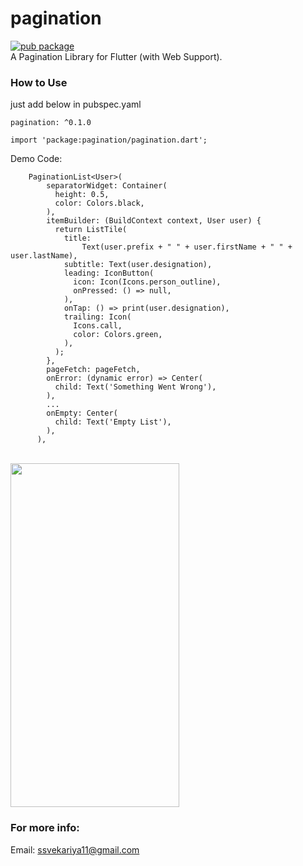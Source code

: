 # pagination

[![pub package](https://img.shields.io/badge/pub-0.1.0-blueviolet.svg)](https://pub.dev/packages/pagination)<br>
A Pagination Library for Flutter (with Web Support).

### How to Use
just add below in pubspec.yaml 
```
pagination: ^0.1.0
```
```
import 'package:pagination/pagination.dart';
```
Demo Code:
```
    PaginationList<User>(
        separatorWidget: Container(
          height: 0.5,
          color: Colors.black,
        ),
        itemBuilder: (BuildContext context, User user) {
          return ListTile(
            title:
                Text(user.prefix + " " + user.firstName + " " + user.lastName),
            subtitle: Text(user.designation),
            leading: IconButton(
              icon: Icon(Icons.person_outline),
              onPressed: () => null,
            ),
            onTap: () => print(user.designation),
            trailing: Icon(
              Icons.call,
              color: Colors.green,
            ),
          );
        },
        pageFetch: pageFetch,
        onError: (dynamic error) => Center(
          child: Text('Something Went Wrong'),
        ),
        ...
        onEmpty: Center(
          child: Text('Empty List'),
        ),
      ),
```
<br>
<img align="middle" src="https://user-images.githubusercontent.com/52414184/73930647-e0e0aa80-48fc-11ea-9017-a090627ba65e.gif" width=270 height=550>
<br>

### For more info:
Email: ssvekariya11@gmail.com